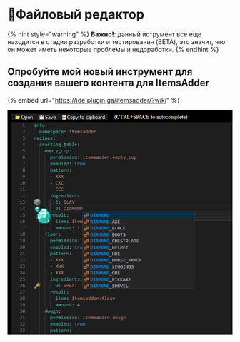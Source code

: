 # 📄Файловый редактор

{% hint style="warning" %}
**Важно!**: данный иструмент все еще находится в стадии разработки и тестирования (BETA), это значит, что он может иметь некоторые проблемы и недоработки.
{% endhint %}

## Опробуйте мой новый инструмент для создания вашего контента для ItemsAdder

{% embed url="https://ide.plugin.ga/itemsadder/?wiki" %}

![](.gitbook/assets/image%20%2814%29.png)

